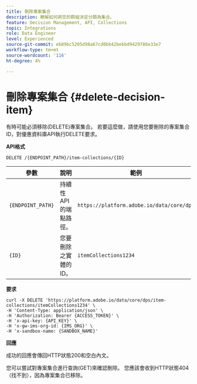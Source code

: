 ```yaml
---
title: 刪除專案集合
description: 瞭解如何將您的群組決定分類為集合。
feature: Decision Management, API, Collections
topic: Integrations
role: Data Engineer
level: Experienced
source-git-commit: eb89bc5205d98a67cd0bb42bebbd9429786e33e7
workflow-type: tm+mt
source-wordcount: '116'
ht-degree: 4%

---
```



# 刪除專案集合 {#delete-decision-item}

有時可能必須移除(DELETE)專案集合。 若要這麼做，請使用您要刪除的專案集合ID，對優惠資料庫API執行DELETE要求。

**API格式**

```http
DELETE /{ENDPOINT_PATH}/item-collections/{ID}
```

| 參數 | 說明 | 範例 |
| --------- | ----------- | ------- |
| `{ENDPOINT_PATH}` | 持續性API的端點路徑。 | `https://platform.adobe.io/data/core/dps` |
| `{ID}` | 您要刪除之實體的ID。 | `itemCollections1234` |

**要求**

```shell
curl -X DELETE 'https://platform.adobe.io/data/core/dps/item-collections/itemCollections1234' \
-H 'Content-Type: application/json' \
-H 'Authorization: Bearer {ACCESS_TOKEN}' \
-H 'x-api-key: {API_KEY}' \
-H 'x-gw-ims-org-id: {IMS_ORG}' \
-H 'x-sandbox-name: {SANDBOX_NAME}'
```

**回應**

成功的回應會傳回HTTP狀態200和空白內文。

您可以嘗試對專案集合進行查詢(GET)來確認刪除。 您應該會收到HTTP狀態404 （找不到），因為專案集合已移除。
